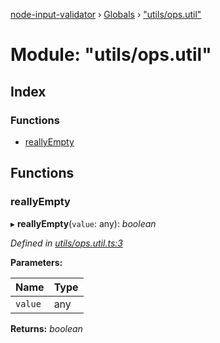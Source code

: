 [node-input-validator](../README.md) › [Globals](../globals.md) › ["utils/ops.util"](_utils_ops_util_.md)

# Module: "utils/ops.util"

## Index

### Functions

* [reallyEmpty](_utils_ops_util_.md#reallyempty)

## Functions

###  reallyEmpty

▸ **reallyEmpty**(`value`: any): *boolean*

*Defined in [utils/ops.util.ts:3](https://github.com/bitnbytesio/node-input-validator/blob/952f4ba/src/utils/ops.util.ts#L3)*

**Parameters:**

Name | Type |
------ | ------ |
`value` | any |

**Returns:** *boolean*
